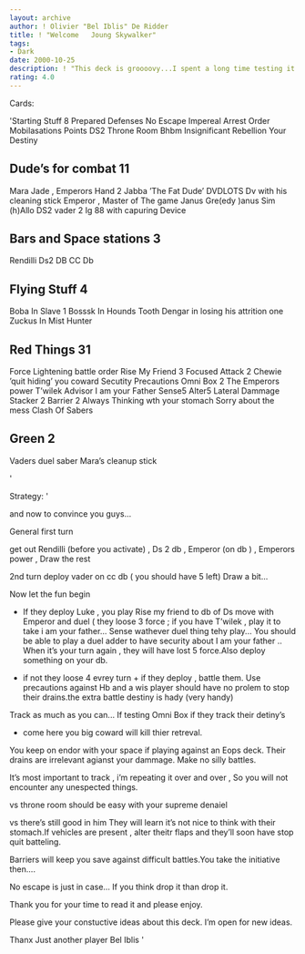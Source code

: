```yaml
---
layout: archive
author: ! Olivier "Bel Iblis" De Ridder
title: ! "Welcome   Joung Skywalker"
tags:
- Dark
date: 2000-10-25
description: ! "This deck is groooovy...I spent a long time testing it and deafeted some nice ranked Tierfon players ( 4th - 6th -11th).It’s now ready for tourneybeatdown..."
rating: 4.0
---
```

Cards: 

'Starting Stuff  8
Prepared Defenses
No Escape
Impereal Arrest Order
Mobilasations Points
DS2  Throne Room
Bhbm
Insignificant Rebellion
Your Destiny

Dude’s for combat 11
-----------------
Mara Jade , Emperors Hand  2
Jabba ’The Fat Dude’
DVDLOTS
Dv with his cleaning stick
Emperor , Master of The game
Janus Gre(edy )anus
Sim (h)Allo
DS2 vader 2
Ig 88 with capuring Device

Bars and Space stations 3
-----------------------
Rendilli
Ds2 DB
CC  Db

Flying Stuff 4
------------
Boba In Slave 1
Bosssk In Hounds Tooth
Dengar in losing his attrition one
Zuckus In Mist Hunter

Red Things 31
----------
Force Lightening
battle order
Rise My Friend 3
Focused Attack 2
Chewie ’quit hiding’ you coward
Secutity Precautions
Omni Box 2
The Emperors power
T’wilek Advisor
I am your Father
Sense5
Alter5
Lateral Dammage
Stacker 2
Barrier 2
Always Thinking wth your stomach
Sorry about the mess
Clash Of Sabers

Green 2
-----
Vaders duel saber
Mara’s cleanup stick


'

Strategy: '

and now to convince you guys...

General first turn

get out Rendilli (before you activate) , Ds 2 db , Emperor (on db ) , Emperors power , Draw the rest

2nd turn  deploy vader on cc  db ( you should have 5 left) Draw a bit...

Now let the fun begin

* If they deploy Luke , you play Rise my friend
to db of Ds move with Emperor and duel ( they loose 3 force ; if you have T’wilek , play it to take i am your father...
Sense wathever duel thing tehy play...
You should be able to play a duel adder to have security about I am your father ..
When it’s your turn again , they will have lost  5 force.Also deploy something on your db.

* if not they loose 4 evrey turn + if they deploy , battle them. Use precautions against Hb and a wis player should have no prolem to stop their drains.the extra battle destiny is hady (very handy)

Track as much as you can...
If testing  Omni Box if they track their detiny’s
+ come here you big coward will kill thier retreval.

You keep on endor with your space if playing against an Eops deck.
Their drains are irrelevant agianst your dammage.
Make no silly battles.

It’s most important to track , i’m repeating it over and over , So you will not encounter any unespected things.

vs throne room  should be easy with your supreme denaiel

vs there’s still good in him  They will learn it’s not nice to think with their stomach.If vehicles are present , alter theitr flaps and they’ll soon have stop quit batteling.

Barriers will keep you save against difficult battles.You take the initiative then....

No escape is just in case...
If you think drop it than drop it.

Thank you for your time to read it and please enjoy.

Please give your constuctive ideas about this deck.
I’m open for new ideas.

Thanx
Just another player
Bel Iblis
'
